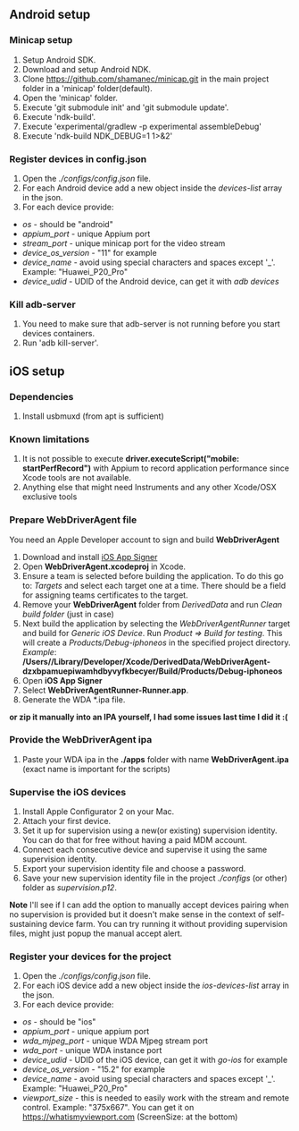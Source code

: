 ## Android setup
### Minicap setup
1. Setup Android SDK.  
2. Download and setup Android NDK.  
3. Clone https://github.com/shamanec/minicap.git in the main project folder in a 'minicap' folder(default).  
4. Open the 'minicap' folder.  
5. Execute 'git submodule init' and 'git submodule update'.  
6. Execute 'ndk-build'.  
7. Execute 'experimental/gradlew -p experimental assembleDebug'  
8. Execute 'ndk-build NDK_DEBUG=1 1>&2'

### Register devices in config.json
1. Open the *./configs/config.json* file.  
2. For each Android device add a new object inside the *devices-list* array in the json.  
3. For each device provide:  
  * *os* - should be "android"  
  * *appium_port* - unique Appium port  
  * *stream_port* - unique minicap port for the video stream  
  * *device_os_version* - "11" for example  
  * *device_name* - avoid using special characters and spaces except '_'. Example: "Huawei_P20_Pro"  
  * *device_udid* - UDID of the Android device, can get it with *adb devices*   

### Kill adb-server
1. You need to make sure that adb-server is not running before you start devices containers.  
2. Run 'adb kill-server'.  

## iOS setup
### Dependencies
1. Install usbmuxd (from apt is sufficient)  

### Known limitations
1. It is not possible to execute **driver.executeScript("mobile: startPerfRecord")** with Appium to record application performance since Xcode tools are not available.  
2. Anything else that might need Instruments and any other Xcode/OSX exclusive tools  

### Prepare WebDriverAgent file

You need an Apple Developer account to sign and build **WebDriverAgent**

1. Download and install [iOS App Signer](https://dantheman827.github.io/ios-app-signer/)  
2. Open **WebDriverAgent.xcodeproj** in Xcode.  
3. Ensure a team is selected before building the application. To do this go to: *Targets* and select each target one at a time. There should be a field for assigning teams certificates to the target.  
4. Remove your **WebDriverAgent** folder from *DerivedData* and run *Clean build folder* (just in case)  
5. Next build the application by selecting the *WebDriverAgentRunner* target and build for *Generic iOS Device*. Run *Product => Build for testing*. This will create a *Products/Debug-iphoneos* in the specified project directory.  
 *Example*: **/Users/<username>/Library/Developer/Xcode/DerivedData/WebDriverAgent-dzxbpamuepiwamhdbyvyfkbecyer/Build/Products/Debug-iphoneos**  
6. Open **iOS App Signer**  
7. Select **WebDriverAgentRunner-Runner.app**.  
8. Generate the WDA *.ipa file.  

**or zip it manually into an IPA yourself, I had some issues last time I did it :(**

### Provide the WebDriverAgent ipa  
1. Paste your WDA ipa in the **./apps** folder with name **WebDriverAgent.ipa** (exact name is important for the scripts)  

### Supervise the iOS devices  
1. Install Apple Configurator 2 on your Mac.  
2. Attach your first device.  
3. Set it up for supervision using a new(or existing) supervision identity. You can do that for free without having a paid MDM account.  
4. Connect each consecutive device and supervise it using the same supervision identity.  
5. Export your supervision identity file and choose a password.  
6. Save your new supervision identity file in the project *./configs* (or other) folder as *supervision.p12*.  

**Note** I'll see if I can add the option to manually accept devices pairing when no supervision is provided but it doesn't make sense in the context of self-sustaining device farm. You can try running it without providing supervision files, might just popup the manual accept alert.  

### Register your devices for the project
1. Open the *./configs/config.json* file.  
2. For each iOS device add a new object inside the *ios-devices-list* array in the json.  
3. For each device provide:  
  * *os* - should be "ios"  
  * *appium_port* - unique appium port  
  * *wda_mjpeg_port* - unique WDA Mjpeg stream port  
  * *wda_port* - unique WDA instance port  
  * *device_udid* - UDID of the iOS device, can get it with *go-ios* for example  
  * *device_os_version* - "15.2" for example  
  * *device_name* - avoid using special characters and spaces except '_'. Example: "Huawei_P20_Pro"  
  * *viewport_size* - this is needed to easily work with the stream and remote control. Example: "375x667". You can get it on https://whatismyviewport.com (ScreenSize: at the bottom)  